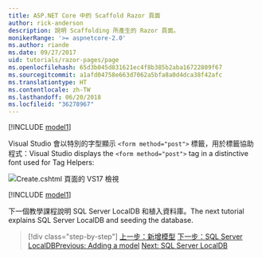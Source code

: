 ```yaml
---
title: ASP.NET Core 中的 Scaffold Razor 頁面
author: rick-anderson
description: 說明 Scaffolding 所產生的 Razor 頁面。
monikerRange: '>= aspnetcore-2.0'
ms.author: riande
ms.date: 09/27/2017
uid: tutorials/razor-pages/page
ms.openlocfilehash: 65d3b045d831621ec4f8b385b2aba16722809f67
ms.sourcegitcommit: a1afd04758e663d7062a5bfa8a0d4dca38f42afc
ms.translationtype: HT
ms.contentlocale: zh-TW
ms.lasthandoff: 06/20/2018
ms.locfileid: "36278967"
---
```

[!INCLUDE [model1](../../includes/RP/page1.md)]

<span data-ttu-id="94eaf-103">Visual Studio 會以特別的字型顯示 `<form method="post">` 標籤，用於標籤協助程式：</span><span class="sxs-lookup"><span data-stu-id="94eaf-103">Visual Studio displays the `<form method="post">` tag in a distinctive font used for Tag Helpers:</span></span> 

![Create.cshtml 頁面的 VS17 檢視](page/_static/th.png)

[!INCLUDE [model1](../../includes/RP/page2.md)]

<span data-ttu-id="94eaf-105">下一個教學課程說明 SQL Server LocalDB 和植入資料庫。</span><span class="sxs-lookup"><span data-stu-id="94eaf-105">The next tutorial explains SQL Server LocalDB and seeding the database.</span></span>

> [!div class="step-by-step"]
> <span data-ttu-id="94eaf-106">[上一步：新增模型](xref:tutorials/razor-pages/model)
> [下一步：SQL Server LocalDB](xref:tutorials/razor-pages/sql)</span><span class="sxs-lookup"><span data-stu-id="94eaf-106">[Previous: Adding a model](xref:tutorials/razor-pages/model)
[Next: SQL Server LocalDB](xref:tutorials/razor-pages/sql)</span></span>
